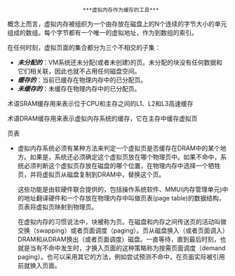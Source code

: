 							***虚拟内存作为缓存的工具***

概念上而言，虚拟内存被组织为一个由存放在磁盘上的N个连续的字节大小的单元组成的数组。每个字节都有一个唯一的虚拟地址，作为到数组的索引。

在任何时刻，虚拟页面的集合都分为三个不相交的子集：

- ***未分配的***：VM系统还未分配(或者未创建)的页。未分配的块没有任何数据和它们相关联，因此也就不占用任何磁盘空间。
- ***缓存的***：当前已缓存在物理内存中的已分配页。
- ***未缓存的***：未缓存在物理内存中的已分配页。



术语SRAM缓存用来表示位于CPU和主存之间的L1、L2和L3高速缓存

术语DRAM缓存用来表示虚拟内存系统的缓存，它在主存中缓存虚拟页



页表

- 虚拟内存系统必须有某种方法来判定一个虚拟页是否缓存在DRAM中的某个地方。如果是，系统还必须确定这个虚拟页放在哪个物理页中。如果不命中，系统必须判断这个虚拟页存放在磁盘的哪个位置，在物理内存中选择一个牺牲页，并将虚拟页从磁盘复制到DRAM中，替换这个页。

  ​	这些功能是由软硬件联合提供的，包括操作系统软件、MMU(内存管理单元)中的地址翻译硬件和一个存放在物理内存中叫做页表(page table)的数据结构，页表将虚拟页映射到物理页。

  在虚拟内存的习惯说法中，块被称为页。在磁盘和内存之间传送页的活动叫做交换（swapping）或者页面调度（paging）。页从磁盘换入（或者页面调入）DRAM和从DRAM换出（或者页面调度）磁盘。一直等待，直到最后时刻，也就是当有不命中发生时，才换入页面的这种策略称为按需页面调度（demand paging）。也可以采用其它的方法，例如尝试预测不命中，在页面实际被引用前就换入页面。

